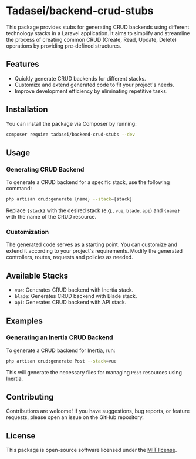 
# Tadasei/backend-crud-stubs

This package provides stubs for generating CRUD backends using different technology stacks in a Laravel application. It aims to simplify and streamline the process of creating common CRUD (Create, Read, Update, Delete) operations by providing pre-defined structures.

## Features

- Quickly generate CRUD backends for different stacks.
- Customize and extend generated code to fit your project's needs.
- Improve development efficiency by eliminating repetitive tasks.

## Installation

You can install the package via Composer by running:

```bash
composer require tadasei/backend-crud-stubs --dev
```

## Usage

### Generating CRUD Backend

To generate a CRUD backend for a specific stack, use the following command:

```bash
php artisan crud:generate {name} --stack={stack}
```

Replace `{stack}` with the desired stack (e.g., `vue`, `blade`, `api`) and `{name}` with the name of the CRUD resource.

### Customization

The generated code serves as a starting point. You can customize and extend it according to your project's requirements. Modify the generated controllers, routes, requests and policies as needed.

## Available Stacks

- `vue`: Generates CRUD backend with Inertia stack.
- `blade`: Generates CRUD backend with Blade stack.
- `api`: Generates CRUD backend with API stack.

## Examples

### Generating an Inertia CRUD Backend

To generate a CRUD backend for Inertia, run:

```bash
php artisan crud:generate Post --stack=vue
```

This will generate the necessary files for managing `Post` resources using Inertia.

## Contributing

Contributions are welcome! If you have suggestions, bug reports, or feature requests, please open an issue on the GitHub repository.

## License

This package is open-source software licensed under the [MIT license](LICENSE).
